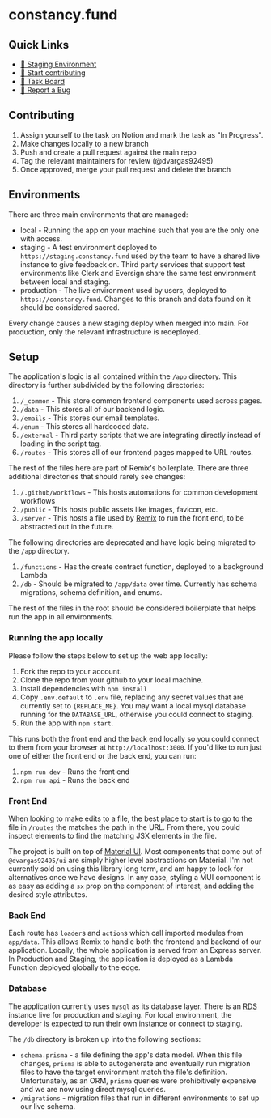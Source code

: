 # constancy.fund

## Quick Links

- [🎤 Staging Environment](https://staging.constancy.fund/)
- [🙋 Start contributing](#Contributing)
- [🎯 Task Board](https://www.notion.so/Team-Dashboard-5d9ccc54b63c42b6a2c03bbf652e0d3e)
- [🐞 Report a Bug](https://github.com/dvargas92495/constancy.fund/issues/new)

## Contributing

1. Assign yourself to the task on Notion and mark the task as "In Progress".
1. Make changes locally to a new branch
1. Push and create a pull request against the main repo
1. Tag the relevant maintainers for review (@dvargas92495)
1. Once approved, merge your pull request and delete the branch

## Environments

There are three main environments that are managed:

- local - Running the app on your machine such that you are the only one with access.
- staging - A test environment deployed to `https://staging.constancy.fund` used by the team to have a shared live instance to give feedback on. Third party services that support test environments like Clerk and Eversign share the same test environment between local and staging.
- production - The live environment used by users, deployed to `https://constancy.fund`. Changes to this branch and data found on it should be considered sacred.

Every change causes a new staging deploy when merged into main. For production, only the relevant infrastructure is redeployed.

## Setup

The application's logic is all contained within the `/app` directory. This directory is further subdivided by the following directories:

1. `/_common` - This store common frontend components used across pages.
1. `/data` - This stores all of our backend logic.
1. `/emails` - This stores our email templates.
1. `/enum` - This stores all hardcoded data.
1. `/external` - Third party scripts that we are integrating directly instead of loading in the script tag.
1. `/routes` - This stores all of our frontend pages mapped to URL routes.

The rest of the files here are part of Remix's boilerplate. There are three additional directories that should rarely see changes:

1. `/.github/workflows` - This hosts automations for common development workflows
1. `/public` - This hosts public assets like images, favicon, etc.
1. `/server` - This hosts a file used by [Remix](https://remix.run) to run the front end, to be abstracted out in the future.

The following directories are deprecated and have logic being migrated to the `/app` directory.

1. `/functions` - Has the create contract function, deployed to a background Lambda
1. `/db` - Should be migrated to `/app/data` over time. Currently has schema migrations, schema definition, and enums.

The rest of the files in the root should be considered boilerplate that helps run the app in all environments.

### Running the app locally

Please follow the steps below to set up the web app locally:

1. Fork the repo to your account.
1. Clone the repo from your github to your local machine.
1. Install dependencies with `npm install`
1. Copy `.env.default` to `.env` file, replacing any secret values that are currently set to `{REPLACE_ME}`. You may want a local mysql database running for the `DATABASE_URL`, otherwise you could connect to staging.
1. Run the app with `npm start`.

This runs both the front end and the back end locally so you could connect to them from your browser at `http://localhost:3000`. If you'd like to run just one of either the front end or the back end, you can run:

1. `npm run dev` - Runs the front end
1. `npm run api` - Runs the back end

### Front End

When looking to make edits to a file, the best place to start is to go to the file in `/routes` the matches the path in the URL. From there, you could inspect elements to find the matching JSX elements in the file.

The project is built on top of [Material UI](https://mui.com). Most components that come out of `@dvargas92495/ui` are simply higher level abstractions on Material. I'm not currently sold on using this library long term, and am happy to look for alternatives once we have designs. In any case, styling a MUI component is as easy as adding a `sx` prop on the component of interest, and adding the desired style attributes. 

### Back End

Each route has `loader`s and `action`s which call imported modules from `app/data`. This allows Remix to handle both the frontend and backend of our application. Locally, the whole application is served from an Express server. In Production and Staging, the application is deployed as a Lambda Function deployed globally to the edge.

### Database

The application currently uses `mysql` as its database layer. There is an [RDS](https://aws.amazon.com/rds/) instance live for production and staging. For local environment, the developer is expected to run their own instance or connect to staging.

The `/db` directory is broken up into the following sections:
- `schema.prisma` - a file defining the app's data model. When this file changes, `prisma` is able to autogenerate and eventually run migration files to have the target environment match the file's definition. Unfortunately, as an ORM, `prisma` queries were prohibitively expensive and we are now using direct mysql queries.
- `/migrations` - migration files that run in different environments to set up our live schema.
